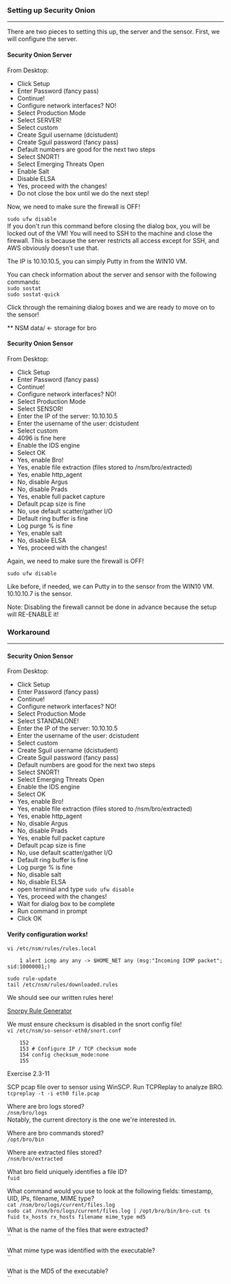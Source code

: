 ### Setting up Security Onion
---

There are two pieces to setting this up, the server and the sensor. First, we will configure the server.

#### Security Onion Server  

From Desktop:  

- Click Setup 
- Enter Password (fancy pass)
- Continue! 
- Configure network interfaces? NO!
- Select Production Mode
- Select SERVER!
- Select custom
- Create Sguil username (dcistudent)
- Create Sguil password (fancy pass)  
- Default numbers are good for the next two steps
- Select SNORT!
- Select Emerging Threats Open
- Enable Salt
- Disable ELSA
- Yes, proceed with the changes!
- Do not close the box until we do the next step!

Now, we need to make sure the firewall is OFF!

`sudo ufw disable`  
If you don't run this command before closing the dialog box, you will be locked out of the VM! You will need to SSH to the machine and close the firewall. This is because the server restricts all access except for SSH, and AWS obviously doesn't use that.

The IP is 10.10.10.5, you can simply Putty in from the WIN10 VM.

You can check information about the server and sensor with the following commands:  
`sudo sostat`  
`sudo sostat-quick`  

Click through the remaining dialog boxes and we are ready to move on to the sensor!

** NSM data/ <- storage for bro

#### Security Onion Sensor

From Desktop:  

- Click Setup
- Enter Password (fancy pass)
- Continue! 
- Configure network interfaces? NO!
- Select Production Mode
- Select SENSOR! 
- Enter the IP of the server: 10.10.10.5
- Enter the username of the user: dcistudent
- Select custom
- 4096 is fine here
- Enable the IDS engine
- Select OK
- Yes, enable Bro!
- Yes, enable file extraction (files stored to /nsm/bro/extracted)
- Yes, enable http_agent
- No, disable Argus
- No, disable Prads
- Yes, enable full packet capture
- Default pcap size is fine
- No, use default scatter/gather I/O
- Default ring buffer is fine
- Log purge % is fine
- Yes, enable salt
- No, disable ELSA
- Yes, proceed with the changes!

Again, we need to make sure the firewall is OFF!

`sudo ufw disable` 

Like before, if needed, we can Putty in to the sensor from the WIN10 VM. 10.10.10.7 is the sensor.

Note: Disabling the firewall cannot be done in advance because the setup will RE-ENABLE it!

### Workaround

---

#### Security Onion Sensor

From Desktop:  

- Click Setup
- Enter Password (fancy pass)
- Continue! 
- Configure network interfaces? NO!
- Select Production Mode
- Select STANDALONE! 
- Enter the IP of the server: 10.10.10.5
- Enter the username of the user: dcistudent
- Select custom
- Create Sguil username (dcistudent)
- Create Sguil password (fancy pass)  
- Default numbers are good for the next two steps
- Select SNORT!
- Select Emerging Threats Open
- Enable the IDS engine
- Select OK
- Yes, enable Bro!
- Yes, enable file extraction (files stored to /nsm/bro/extracted)
- Yes, enable http_agent
- No, disable Argus
- No, disable Prads
- Yes, enable full packet capture
- Default pcap size is fine
- No, use default scatter/gather I/O
- Default ring buffer is fine
- Log purge % is fine
- No, disable salt
- No, disable ELSA
- open terminal and type `sudo ufw disable`
- Yes, proceed with the changes!
- Wait for dialog box to be complete
- Run command in prompt
- Click OK


#### Verify configuration works!

`vi /etc/nsm/rules/rules.local`  
```
    1 alert icmp any any -> $HOME_NET any (msg:"Incoming ICMP packet"; sid:10000001;)
```
`sudo rule-update`  
`tail /etc/nsm/rules/downloaded.rules`  

We should see our written rules here!  

[Snorpy Rule Generator](http://snorpy.cyb3rs3c.net)  


We must ensure checksum is disabled in the snort config file!  
`vi /etc/nsm/so-sensor-eth0/snort.conf`  

```
    152
    153 # Configure IP / TCP checksum mode
    154 config checksum_mode:none
    155
```

Exercise 2.3-11

SCP pcap file over to sensor using WinSCP. Run TCPReplay to analyze BRO.  
`tcpreplay -t -i eth0 file.pcap`  

Where are bro logs stored?  
`/nsm/bro/logs`  
Notably, the current directory is the one we're interested in.  

Where are bro commands stored?  
`/opt/bro/bin`  

Where are extracted files stored?  
`/nsm/bro/extracted`  

What bro field uniquely identifies a file ID?  
`fuid`  

What command would you use to look at the following fields: timestamp, UID, IPs, filename, MIME type?  
`cat /nsm/bro/logs/current/files.log`  
`sudo cat /nsm/bro/logs/current/files.log | /opt/bro/bin/bro-cut ts fuid tx_hosts rx_hosts filename mime_type md5`  

What is the name of the files that were extracted?  
``  

What mime type was identified with the executable?  
``  

What is the MD5 of the executable?  
`` 

